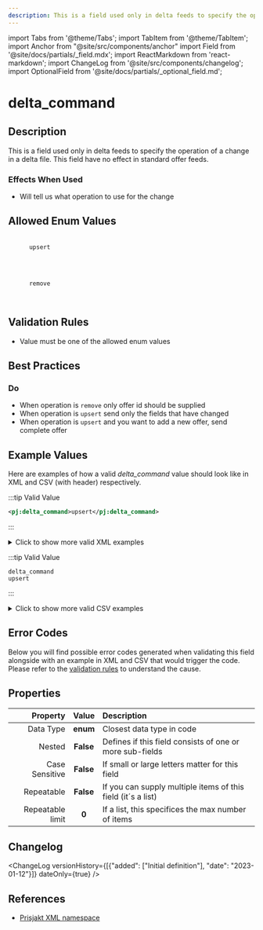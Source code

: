 ```yaml
---
description: This is a field used only in delta feeds to specify the operation of a change in a delta file. This field have no effect in standard offer feeds.
---
```


import Tabs from '@theme/Tabs';
import TabItem from '@theme/TabItem';
import Anchor from "@site/src/components/anchor"
import Field from '@site/docs/partials/_field.mdx';
import ReactMarkdown from 'react-markdown';
import ChangeLog from '@site/src/components/changelog';
import OptionalField from '@site/docs/partials/_optional_field.md';

# delta_command

<OptionalField/>

## Description

This is a field used only in delta feeds to specify the operation of a change in a delta file. This field have no effect in standard offer feeds.



### Effects When Used

- Will tell us what operation to use for the change







## Allowed Enum Values

<dl>
<dt>
      <pre>
      <code>
      upsert
      </code>
      </pre>
    </dt>
    <dd>
    </dd>
<dt>
      <pre>
      <code>
      remove
      </code>
      </pre>
    </dt>
    <dd>
    </dd>
</dl>


## Validation Rules

- Value must be one of the allowed enum values


## Best Practices


### Do

- When operation is `remove` only offer id should be supplied
- When operation is `upsert` send only the fields that have changed
- When operation is `upsert` and you want to add a new offer, send complete offer





## Example Values

Here are examples of how a valid *delta_command* value  should look like in XML and CSV (with header) respectively.

<Tabs>
  <TabItem value="valid_xml" label="XML" default>

:::tip Valid Value

```xml
<pj:delta_command>upsert</pj:delta_command>
```

:::

<details>
  <summary>Click to show more valid XML examples</summary>
  <div>

```xml
<pj:delta_command>upsert</pj:delta_command>
```

```xml
<pj:delta_command>remove</pj:delta_command>
```


  </div>
</details>

 </TabItem>
  <TabItem value="valid_csv" label="CSV">

:::tip Valid Value

```csv
delta_command
upsert
```

:::

<details>
  <summary>Click to show more valid CSV examples</summary>
  <div>

```csv
delta_command
upsert
```

```csv
delta_command
remove
```


  </div>
</details>

  </TabItem>
</Tabs>

## Error Codes

Below you will find possible error codes generated when validating this field alongside with an example in XML and CSV that would trigger the code. Please refer to the [validation rules](#validation-rules) to understand the cause.

<Tabs>
  <TabItem value="invalid_xml" label="XML" default>


 </TabItem>
  <TabItem value="invalid_csv" label="CSV">


  </TabItem>
</Tabs>

## Properties

|     **Property** |         **Value**          | **Description**                                              |
|-----------------:|:--------------------------:|:-------------------------------------------------------------|
|        Data Type |    **enum**     | Closest data type in code                                    |
|           Nested |      **False**      | Defines if this field consists of one or more sub-fields     |
|   Case Sensitive |  **False**  | If small or large letters matter for this field              |
|       Repeatable |    **False**    | If you can supply multiple items of this field (it´s a list) |
| Repeatable limit | **0** | If a list, this specifices the max number of items           |

## Changelog
<ChangeLog versionHistory={[{"added": ["Initial definition"], "date": "2023-01-12"}]} dateOnly={true} />

## References
- [Prisjakt XML namespace](https://storage.googleapis.com/prisjakt-namespace/ns)
